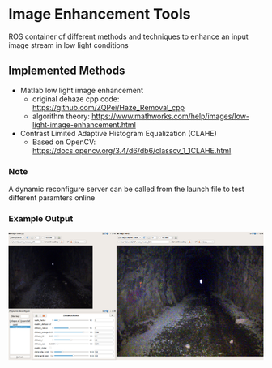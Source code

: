 # Image Enhancement Tools
ROS container of different methods and techniques to enhance an input image stream in low light conditions

## Implemented Methods

- Matlab low light image enhancement
    - original dehaze cpp code: https://github.com/ZQPei/Haze_Removal_cpp
    - algorithm theory: https://www.mathworks.com/help/images/low-light-image-enhancement.html
-  Contrast Limited Adaptive Histogram Equalization (CLAHE)
    - Based on OpenCV: https://docs.opencv.org/3.4/d6/db6/classcv_1_1CLAHE.html



### Note
A dynamic reconfigure server can be called from the launch file to test different paramters online


### Example Output

![img](https://github.com/tiralonghipol/image_enhance/blob/master/imgs/dehaze.png?raw=true
 "Example of image_enhance output")
